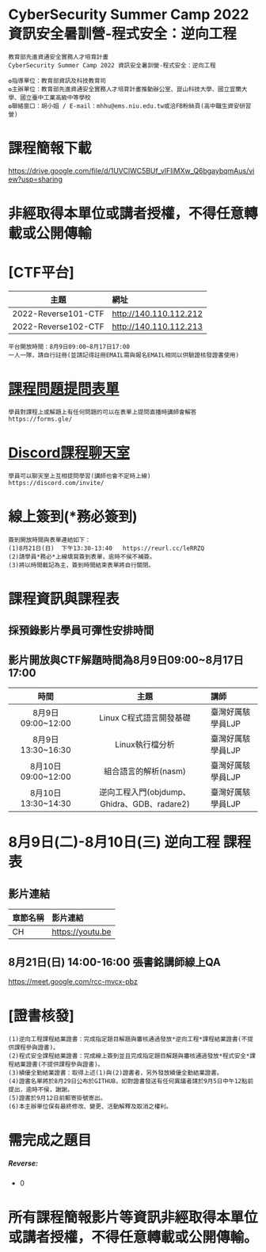 # CyberSecurity Summer Camp 2022 資訊安全暑訓營-程式安全：逆向工程
```
教育部先進資通安全實務人才培育計畫
CyberSecurity Summer Camp 2022 資訊安全暑訓營-程式安全：逆向工程
   
✪指導單位：教育部資訊及科技教育司
✪主辦單位：教育部先進資通安全實務人才培育計畫推動辦公室、崑山科技大學、國立宜蘭大學、國立臺中工業高級中等學校
✪聯絡窗口：胡小姐 / E-mail：mhhu@ems.niu.edu.tw或洽FB粉絲頁(高中職生資安研習營)
```
# 課程簡報下載
https://drive.google.com/file/d/1UVClWC5BUf_vlFIiMXw_Q6bgaybqmAus/view?usp=sharing

# 非經取得本單位或講者授權，不得任意轉載或公開傳輸

# [CTF平台]
|主題|網址|
|:----:|:------|
|2022-Reverse101-CTF|http://140.110.112.212|
|2022-Reverse102-CTF|http://140.110.112.213|
```
平台開放時間：8月9日09:00~8月17日17:00
一人一隊，請自行註冊(並請記得註冊EMAIL需與報名EMAIL相同以供驗證核發證書使用)
```


# [課程問題提問表單]( https://forms.gle/ )
```
學員對課程上或解題上有任何問題的可以在表單上提問直播時講師會解答
https://forms.gle/
```


# [Discord課程聊天室](https://discord.com/invite/)
```
學員可以聊天室上互相提問學習(講師也會不定時上線)
https://discord.com/invite/
```


# 線上簽到(*務必簽到)
```
簽到開放時間與表單連結如下：
(1)8月21日(日)  下午13:30-13:40   https://reurl.cc/leRRZQ
(2)請學員*務必*上線填寫簽到表單，逾時不侯不補簽。
(3)將以時間截記為主，簽到時間結束表單將自行關閉。
```


#  課程資訊與課程表
## 採預錄影片學員可彈性安排時間
## 影片開放與CTF解題時間為8月9日09:00~8月17日17:00
|時間|主題|講師|
|:----:|:----:|:------|
|8月9日09:00~12:00|Linux C程式語言開發基礎|臺灣好厲駭學員LJP|
|8月9日13:30~16:30|Linux執行檔分析|臺灣好厲駭學員LJP|
|8月10日09:00~12:00|組合語言的解析(nasm)|臺灣好厲駭學員LJP|
|8月10日13:30~14:30|逆向工程入門(objdump、Ghidra、GDB、radare2)|臺灣好厲駭學員LJP|


# 8月9日(二)-8月10日(三) 逆向工程  課程表
## 影片連結
|章節名稱|影片連結|
|:------|:-------------|
|CH|https://youtu.be|


## 8月21日(日) 14:00-16:00 張書銘講師線上QA
https://meet.google.com/rcc-mvcx-pbz


# [證書核發]
```
(1)逆向工程課程結業證書：完成指定題目解題與審核通過發放*逆向工程*課程結業證書(不提供課程參與證書)。
(2)程式安全課程結業證書：完成線上簽到並且完成指定題目解題與審核通過發放*程式安全*課程結業證書(不提供課程參與證書)。
(3)績優全勤結業證書：取得上述(1)與(2)證書者，另外發放績優全勤結業證書。
(4)證書名單將於8月29日公布於GITHUB，如對證書發送有任何異議者請於9月5日中午12點前提出，逾時不侯，謝謝。
(5)證書於9月12日前郵寄掛號寄出。
(6)本主辦單位保有最終修改、變更、活動解釋及取消之權利。 
```


#  需完成之題目      
##### Reverse:
  - 0


#  所有課程簡報影片等資訊非經取得本單位或講者授權，不得任意轉載或公開傳輸。
